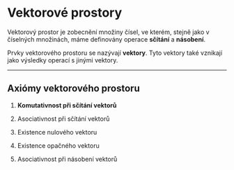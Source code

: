 # Vektorové prostory
Vektorový prostor je zobecnění množiny čísel, ve kterém, stejně jako v číselných množinách, máme definovány operace **sčítání** a **násobení**.

Prvky vektorového prostoru se nazývají **vektory**. Tyto vektory také vznikají jako výsledky operací s jinými vektory.

---
## Axiómy vektorového prostoru

1) **Komutativnost při sčítání vektorů**

2) Asociativnost při sčítání vektorů

3) Existence nulového vektoru

4) Existence opačného vektoru

5) Asociativnost při násobení vektorů
